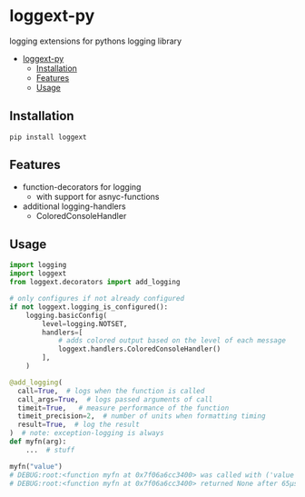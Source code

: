 # loggext-py
logging extensions for pythons logging library

<!-- TOC -->
* [loggext-py](#loggext-py)
  * [Installation](#installation)
  * [Features](#features)
  * [Usage](#usage)
<!-- TOC -->

## Installation

```shell
pip install loggext
```

## Features

- function-decorators for logging
  - with support for asnyc-functions
- additional logging-handlers
  - ColoredConsoleHandler

## Usage

```python
import logging
import loggext
from loggext.decorators import add_logging

# only configures if not already configured
if not loggext.logging_is_configured():
    logging.basicConfig(
        level=logging.NOTSET,
        handlers=[
            # adds colored output based on the level of each message
            loggext.handlers.ColoredConsoleHandler()
        ],
    )

@add_logging(
  call=True,  # logs when the function is called
  call_args=True,  # logs passed arguments of call
  timeit=True,   # measure performance of the function
  timeit_precision=2,  # number of units when formatting timing
  result=True,  # log the result
)  # note: exception-logging is always
def myfn(arg):
    ...  # stuff

myfn("value")
# DEBUG:root:<function myfn at 0x7f06a6cc3400> was called with ('value')
# DEBUG:root:<function myfn at 0x7f06a6cc3400> returned None after 65μs+614ns
```
